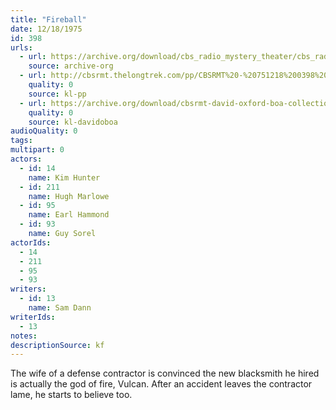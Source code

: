 ```yaml
---
title: "Fireball"
date: 12/18/1975
id: 398
urls: 
  - url: https://archive.org/download/cbs_radio_mystery_theater/cbs_radio_mystery_theater-0351-0400.zip/cbs_radio_mystery_theater-0351-0400%2Fcbsrmt_0398_fireball.mp3
    source: archive-org
  - url: http://cbsrmt.thelongtrek.com/pp/CBSRMT%20-%20751218%200398%20Fireball_pp.mp3
    quality: 0
    source: kl-pp
  - url: https://archive.org/download/cbsrmt-david-oxford-boa-collection/CBSRMT-751218-0398-Fireball-(128-44)_KIXI-{BoA}.mp3
    quality: 0
    source: kl-davidoboa
audioQuality: 0
tags: 
multipart: 0
actors:  
  - id: 14
    name: Kim Hunter  
  - id: 211
    name: Hugh Marlowe  
  - id: 95
    name: Earl Hammond  
  - id: 93
    name: Guy Sorel
actorIds:  
  - 14  
  - 211  
  - 95  
  - 93
writers:  
  - id: 13
    name: Sam Dann
writerIds:  
  - 13
notes: 
descriptionSource: kf
---
```

The wife of a defense contractor is convinced the new blacksmith he hired is actually the god of fire, Vulcan. After an accident leaves the contractor lame, he starts to believe too.